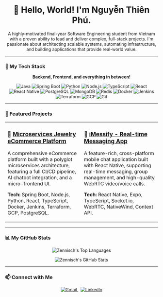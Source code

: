 <!--
**Zennisch/Zennisch** is a ✨ _special_ ✨ repository because its `README.md` (this file) appears on your GitHub profile.

Here are some ideas to get you started:

- 🔭 I’m currently working on ...
- 🌱 I’m currently learning ...
- 👯 I’m looking to collaborate on ...
- 🤔 I’m looking for help with ...
- 💬 Ask me about ...
- 📫 How to reach me: ...
- 😄 Pronouns: ...
- ⚡ Fun fact: ...
-->

<div align="center">
  
# 👋 Hello, World! I'm Nguyễn Thiên Phú.

<p>
  A highly-motivated final-year Software Engineering student from Vietnam with a proven ability to lead and deliver complex, full-stack projects. 
  I'm passionate about architecting scalable systems, automating infrastructure, and building applications that provide real-world value.
</p>

</div>

---

### 🚀 My Tech Stack

<div align="center">
  <p><strong>Backend, Frontend, and everything in between!</strong></p>
  <p>
    <img src="https://img.shields.io/badge/Java-ED8B00?style=for-the-badge&logo=openjdk&logoColor=white" alt="Java"/>
    <img src="https://img.shields.io/badge/Spring-6DB33F?style=for-the-badge&logo=spring&logoColor=white" alt="Spring Boot"/>
    <img src="https://img.shields.io/badge/Python-3776AB?style=for-the-badge&logo=python&logoColor=white" alt="Python"/>
    <img src="https://img.shields.io/badge/Node.js-339933?style=for-the-badge&logo=nodedotjs&logoColor=white" alt="Node.js"/>
    <img src="https://img.shields.io/badge/TypeScript-3178C6?style=for-the-badge&logo=typescript&logoColor=white" alt="TypeScript"/>
    <img src="https://img.shields.io/badge/React-20232A?style=for-the-badge&logo=react&logoColor=61DAFB" alt="React"/>
    <img src="https://img.shields.io/badge/React_Native-20232A?style=for-the-badge&logo=react&logoColor=61DAFB" alt="React Native"/>
    <img src="https://img.shields.io/badge/PostgreSQL-4169E1?style=for-the-badge&logo=postgresql&logoColor=white" alt="PostgreSQL"/>
    <img src="https://img.shields.io/badge/MongoDB-47A248?style=for-the-badge&logo=mongodb&logoColor=white" alt="MongoDB"/>
    <img src="https://img.shields.io/badge/Redis-DC382D?style=for-the-badge&logo=redis&logoColor=white" alt="Redis"/>
    <img src="https://img.shields.io/badge/Docker-2496ED?style=for-the-badge&logo=docker&logoColor=white" alt="Docker"/>
    <img src="https://img.shields.io/badge/Jenkins-D24939?style=for-the-badge&logo=jenkins&logoColor=white" alt="Jenkins"/>
    <img src="https://img.shields.io/badge/Terraform-7B42BC?style=for-the-badge&logo=terraform&logoColor=white" alt="Terraform"/>
    <img src="https://img.shields.io/badge/Google_Cloud-4285F4?style=for-the-badge&logo=google-cloud&logoColor=white" alt="GCP"/>
    <img src="https://img.shields.io/badge/Git-F05032?style=for-the-badge&logo=git&logoColor=white" alt="Git"/>
  </p>
</div>

---

### 🌟 Featured Projects

<div align="center">
  
<table>
  <tr valign="top">
    <td width="50%">
      <h3>💎 <a href="https://github.com/Zennisch/Microservices_Jewelry_eCommerce">Microservices Jewelry eCommerce Platform</a></h3>
      <p>A comprehensive eCommerce platform built with a polyglot microservices architecture, featuring a full CI/CD pipeline, AI chatbot integration, and a micro-frontend UI.</p>
      <p>
        <strong>Tech:</strong> Spring Boot, Node.js, Python, React, TypeScript, Docker, Jenkins, Terraform, GCP, PostgreSQL.
      </p>
    </td>
    <td width="50%">
      <h3>📱 <a href="https://github.com/kennex666/iuh.cnm.frontend">iMessify - Real-time Messaging App</a></h3>
      <p>A feature-rich, cross-platform mobile chat application built with React Native, supporting real-time messaging, group management, and high-quality WebRTC video/voice calls.</p>
      <p>
        <strong>Tech:</strong> React Native, Expo, TypeScript, Socket.io, WebRTC, NativeWind, Context API.
      </p>
    </td>
  </tr>
</table>
  
</div>

---

### 📊 My GitHub Stats

<div align="center">

<p><img src="https://github-readme-stats.vercel.app/api/top-langs/?username=Zennisch&langs_count=8&theme=radical&layout=compact" alt="Zennisch's Top Languages" /></p>
<p><img src="https://github-readme-stats.vercel.app/api?username=Zennisch&show_icons=true&theme=radical&count_private=true&include_all_commits=true" alt="Zennisch's GitHub Stats" /></p>
  
</div>

---

### 📫 Connect with Me

<div align="center">
  
<p>
  <a href="mailto:zennisch@gmail.com">
    <img src="https://img.shields.io/badge/Gmail-D14836?style=for-the-badge&logo=gmail&logoColor=white" alt="Gmail"/>
  </a>
   
  <a href="">
    <img src="https://img.shields.io/badge/LinkedIn-0077B5?style=for-the-badge&logo=linkedin&logoColor=white" alt="LinkedIn"/>
  </a>
</p>
  
</div>
